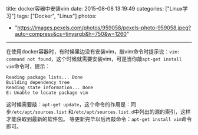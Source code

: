 title: docker容器中安装vim
date: 2015-08-06 13:19:49
categories: ["Linux学习"]
tags: ["Docker", "Linux"]
photos:
  - "https://images.pexels.com/photos/959058/pexels-photo-959058.jpeg?auto=compress&cs=tinysrgb&h=750&w=1260"
---
在使用docker容器时，有时候里边没有安装vim，敲vim命令时提示说：`vim: command not found`，这个时候就需要安装vim，可是当你敲`apt-get install vim`命令时，提示：

```
Reading package lists... Done
Building dependency tree
Reading state information... Done
E: Unable to locate package vim
```
这时候需要敲：`apt-get update`，这个命令的作用是：同步`/etc/apt/sources.list` 和`/etc/apt/sources.list.d`中列出的源的索引，这样才能获取到最新的软件包。
 等更新完毕以后再敲命令：`apt-get install vim`命令即可。
